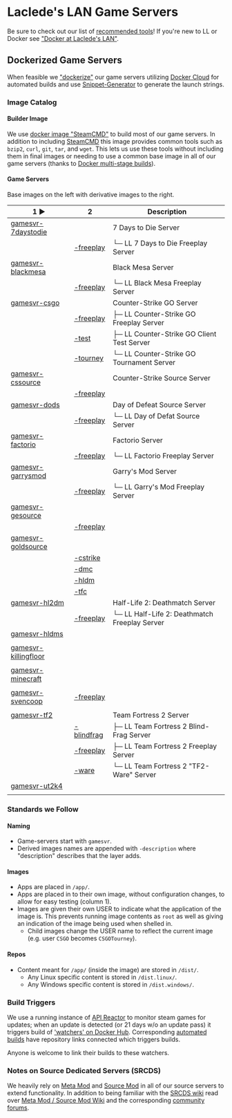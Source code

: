 # Laclede's LAN Game Servers

Be sure to check out our list of [recommended tools](RecommendedTools.md)! If you're new to LL or Docker see ["Docker at Laclede's LAN"](AboutDocker.md).

## Dockerized Game Servers
When feasible we ["dockerize"](https://hub.docker.com/u/lacledeslan) our game servers utilizing [Docker Cloud](https://cloud.docker.com/app/lacledeslan/) for automated builds and use [Snippet-Generator](https://github.com/LacledesLAN/Snippet-Generator) to generate the launch strings.

### Image Catalog

#### Builder Image
We use [docker image "SteamCMD"](https://github.com/LacledesLAN/SteamCMD) to build most of our game servers. In addition to including [SteamCMD](https://developer.valvesoftware.com/wiki/SteamCMD) this image provides common tools such as `bzip2`, `curl`, `git`, `tar`, and `wget`. This lets us use these tools without including them in final images or needing to use a common base image in all of our game servers (thanks to [Docker multi-stage builds](https://docs.docker.com/engine/userguide/eng-image/multistage-build/)).

#### Game Servers
Base images on the left with derivative images to the right.

| 1 ►                                                                         | 2                                                                       | Description                                   |
| --------------------------------------------------------------------------- | ----------------------------------------------------------------------- | --------------------------------------------- |
| [gamesvr-7daystodie](https://github.com/LacledesLAN/gamesvr-7daystodie)     |                                                                         | 7 Days to Die Server                          |
|                                                                             | [-freeplay](https://github.com/LacledesLAN/gamesvr-7daystodie-freeplay) | └─ LL 7 Days to Die Freeplay Server           |
| [gamesvr-blackmesa](https://github.com/LacledesLAN/gamesvr-blackmesa)       |                                                                         | Black Mesa Server                             |
|                                                                             | [-freeplay](https://github.com/LacledesLAN/gamesvr-blackmesa-freeplay)  | └─ LL Black Mesa Freeplay Server              |
| [gamesvr-csgo](https://github.com/LacledesLAN/gamesvr-csgo)                 |                                                                         | Counter-Strike GO Server                      |
|                                                                             | [-freeplay](https://github.com/LacledesLAN/gamesvr-csgo-freeplay)       | ├─ LL Counter-Strike GO Freeplay Server       |
|                                                                             | [-test](https://github.com/LacledesLAN/gamesvr-csgo-test)               | ├─ LL Counter-Strike GO Client Test Server    |
|                                                                             | [-tourney](https://github.com/LacledesLAN/gamesvr-csgo-tourney)         | └─ LL Counter-Strike GO Tournament Server     |
| [gamesvr-cssource](https://github.com/LacledesLAN/gamesvr-cssource)         |                                                                         | Counter-Strike Source Server                  |
|                                                                             | [-freeplay]()                                                           |                                               |
| [gamesvr-dods](https://github.com/LacledesLAN/gamesvr-dods)                 |                                                                         | Day of Defeat Source Server                   |
|                                                                             | [-freeplay](https://github.com/LacledesLAN/gamesvr-dods-freeplay)       | └─ LL Day of Defat Source Server              |
| [gamesvr-factorio]()                                                        |                                                                         | Factorio Server                               |
|                                                                             | [-freeplay]()                                                           | └─ LL Factorio Freeplay Server                |
| [gamesvr-garrysmod](https://github.com/LacledesLAN/gamesvr-garrysmod)       |                                                                         | Garry's Mod Server                            |
|                                                                             | [-freeplay](https://github.com/LacledesLAN/gamesvr-garrysmod-freeplay)  | └─ LL Garry's Mod Freeplay Server             |
| [gamesvr-gesource](https://github.com/LacledesLAN/gamesvr-gesource)         |                                                                         |                                               |
|                                                                             | [-freeplay](https://github.com/LacledesLAN/gamesvr-gesource-freeplay)   |                                               |
| [gamesvr-goldsource](https://github.com/LacledesLAN/gamesvr-goldsource)     |                                                                         |                                               |
|                                                                             | [-cstrike](https://github.com/LacledesLAN/gamesvr-goldsource-cstrike)   |                                               |
|                                                                             | [-dmc](https://github.com/LacledesLAN/gamesvr-goldsource-dmc)           |                                               |
|                                                                             | [-hldm](https://github.com/LacledesLAN/gamesvr-goldsource-hldm)         |                                               |
|                                                                             | [-tfc](https://github.com/LacledesLAN/gamesvr-goldsource-tfc)           |                                               |
| [gamesvr-hl2dm](https://github.com/LacledesLAN/gamesvr-hl2dm)               |                                                                         | Half-Life 2: Deathmatch Server                |
|                                                                             | [-freeplay](https://github.com/LacledesLAN/gamesvr-hl2dm-freeplay)      | └─ LL Half-Life 2: Deathmatch Freeplay Server |
| [gamesvr-hldms]()                                                           |                                                                         |                                               |
|                                                                             |                                                                         |                                               |
| [gamesvr-killingfloor](https://github.com/LacledesLAN/gamesvr-killingfloor) |                                                                         |                                               |
|                                                                             |                                                                         |                                               |
| [gamesvr-minecraft](https://github.com/LacledesLAN/gamesvr-minecraft)       |                                                                         |                                               |
|                                                                             |                                                                         |                                               |
| [gamesvr-svencoop](https://github.com/LacledesLAN/gamesvr-svencoop)         | [-freeplay](https://github.com/LacledesLAN/gamesvr-svencoop-freeplay)   |                                               |
|                                                                             |                                                                         |                                               |
| [gamesvr-tf2](https://github.com/LacledesLAN/gamesvr-tf2)                   |                                                                         | Team Fortress 2 Server                        |
|                                                                             | [-blindfrag](https://github.com/LacledesLAN/gamesvr-tf2-blindfrag)      | ├─ LL Team Fortress 2 Blind-Frag Server       |
|                                                                             | [-freeplay](https://github.com/LacledesLAN/gamesvr-tf2-freeplay)        | ├─ LL Team Fortress 2 Freeplay Server         |
|                                                                             | [-ware](https://github.com/LacledesLAN/gamesvr-tf2-ware)                | └─ LL Team Fortress 2 "TF2-Ware" Server       |
| [gamesvr-ut2k4]()                                                           | []()                                                                    |                                               |
|                                                                             |                                                                         |                                               |


### Standards we Follow
#### Naming
* Game-servers start with `gamesvr`.
* Derived images names are appended with `-description` where "description" describes that the layer adds.
#### Images
* Apps are placed in `/app/`.
* Apps are placed in to their own image, without configuration changes, to allow for easy testing (column 1).
* Images are given their own USER to indicate what the application of the image is. This prevents running image contents as `root` as well as giving an indication of the image being used when shelled in.
  * Child images change the USER name to reflect the current image (e.g. user `CSGO` becomes `CSGOTourney`).

#### Repos
* Content meant for `/app/` (inside the image) are stored in `/dist/`.
  * Any Linux specific content is stored in `/dist.linux/`.
  * Any Windows specific content is stored in `/dist.windows/`.

### Build Triggers
We use a running instance of [API Reactor](https://github.com/dudleycodes/APIReactor) to monitor steam games for updates; when an update is detected (or 21 days w/o an update pass) it triggers build of ['watchers' on Docker Hub](https://hub.docker.com/u/llgameserverbot/). Corresponding [automated builds](https://hub.docker.com/u/lacledeslan/) have repository links connected which triggers builds.

Anyone is welcome to link their builds to these watchers.

### Notes on Source Dedicated Servers (SRCDS)
We heavily rely on [Meta Mod](http://metamodsource.net/) and [Source Mod](http://www.sourcemod.net/) in all of our source servers to extend functionality. In addition to being familiar with the [SRCDS wiki](https://developer.valvesoftware.com/wiki/Source_Dedicated_Server) read over [Meta Mod / Source Mod Wiki](https://wiki.alliedmods.net/Main_Page) and the corresponding [community forums](https://forums.alliedmods.net/index.php).
